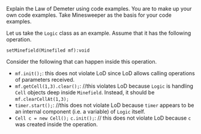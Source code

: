 <panel header=":lock::key: Examples for LoD">
<question has-input="true">

Explain the Law of Demeter using code examples. You are to make up your own code examples. Take Minesweeper as the basis for your code examples.

<div slot="answer">

Let us take the `Logic` class as an example.  Assume that it has the following operation.

`setMinefield(Minefiled mf):void`

Consider the following that can happen inside this operation.

* `mf.init();`: this does not violate LoD since LoD allows calling operations of parameters received.
* `mf.getCell(1,3).clear();`: //this violates LoD because `Logic` is handling `Cell` objects deep inside `Minefield`. Instead, it should be `mf.clearCellAt(1,3);`
* `timer.start();`: //this does not violate LoD because `timer` appears to be an internal component (i.e. a variable) of `Logic` itself.
* `Cell c = new Cell();` `c.init();`: // this does not violate LoD because `c` was created inside the operation.

</div>
</question>
</panel>
